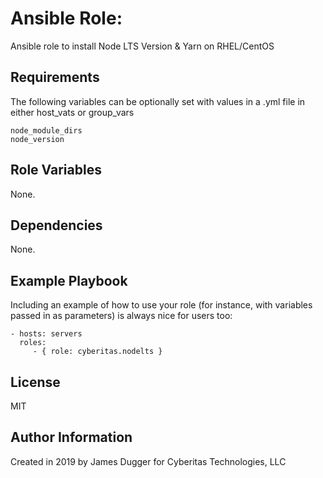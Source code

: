 Ansible Role:  
=========

Ansible role to install Node LTS Version & Yarn on RHEL/CentOS

Requirements
------------

The following variables can be optionally set with values in a .yml file in either host_vats or group_vars

```
node_module_dirs
node_version
```
Role Variables
--------------

None.

Dependencies
------------

None.

Example Playbook
----------------

Including an example of how to use your role (for instance, with variables passed in as parameters) is always nice for users too:

    - hosts: servers
      roles:
         - { role: cyberitas.nodelts }

License
-------

MIT

Author Information
------------------

Created in 2019 by James Dugger for Cyberitas Technologies, LLC
